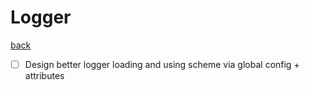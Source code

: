 # Logger
[back](../Planum.md)

- [ ] Design better logger loading and using scheme via global config + attributes
